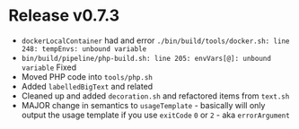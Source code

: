 # Release v0.7.3

- `dockerLocalContainer` had and error `./bin/build/tools/docker.sh: line 248: tempEnvs: unbound variable`
- `bin/build/pipeline/php-build.sh: line 205: envVars[@]: unbound variable` Fixed
- Moved PHP code into `tools/php.sh`
- Added `labelledBigText` and related
- Cleaned up and added `decoration.sh` and refactored items from `text.sh`
- MAJOR change in semantics to `usageTemplate` - basically will only output the usage template if you use `exitCode` `0` or `2` - aka `errorArgument`
